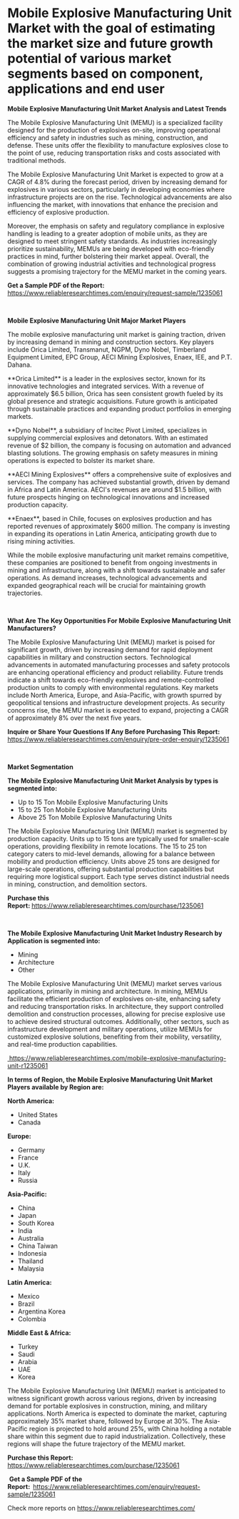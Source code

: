 <p><h1>Mobile Explosive Manufacturing Unit Market with the goal of estimating the market size and future growth potential of various market segments based on component, applications and end user</h1></p><p><strong>Mobile Explosive Manufacturing Unit Market Analysis and Latest Trends</strong></p>
<p><p>The Mobile Explosive Manufacturing Unit (MEMU) is a specialized facility designed for the production of explosives on-site, improving operational efficiency and safety in industries such as mining, construction, and defense. These units offer the flexibility to manufacture explosives close to the point of use, reducing transportation risks and costs associated with traditional methods.</p><p>The Mobile Explosive Manufacturing Unit Market is expected to grow at a CAGR of 4.8% during the forecast period, driven by increasing demand for explosives in various sectors, particularly in developing economies where infrastructure projects are on the rise. Technological advancements are also influencing the market, with innovations that enhance the precision and efficiency of explosive production.</p><p>Moreover, the emphasis on safety and regulatory compliance in explosive handling is leading to a greater adoption of mobile units, as they are designed to meet stringent safety standards. As industries increasingly prioritize sustainability, MEMUs are being developed with eco-friendly practices in mind, further bolstering their market appeal. Overall, the combination of growing industrial activities and technological progress suggests a promising trajectory for the MEMU market in the coming years.</p></p>
<p><strong>Get a Sample PDF of the Report:&nbsp;</strong> <a href="https://www.reliableresearchtimes.com/enquiry/request-sample/1235061?utm_campaign=2305&utm_medium=2&utm_source=Github&utm_content=ia&utm_term=17022025&utm_id=mobile-explosive-manufacturing-unit">https://www.reliableresearchtimes.com/enquiry/request-sample/1235061</a></p>
<p>&nbsp;</p>
<p><strong>Mobile Explosive Manufacturing Unit Major Market Players</strong></p>
<p><p>The mobile explosive manufacturing unit market is gaining traction, driven by increasing demand in mining and construction sectors. Key players include Orica Limited, Transmanut, NGPM, Dyno Nobel, Timberland Equipment Limited, EPC Group, AECI Mining Explosives, Enaex, IEE, and P.T. Dahana.</p><p>**Orica Limited** is a leader in the explosives sector, known for its innovative technologies and integrated services. With a revenue of approximately $6.5 billion, Orica has seen consistent growth fueled by its global presence and strategic acquisitions. Future growth is anticipated through sustainable practices and expanding product portfolios in emerging markets.</p><p>**Dyno Nobel**, a subsidiary of Incitec Pivot Limited, specializes in supplying commercial explosives and detonators. With an estimated revenue of $2 billion, the company is focusing on automation and advanced blasting solutions. The growing emphasis on safety measures in mining operations is expected to bolster its market share.</p><p>**AECI Mining Explosives** offers a comprehensive suite of explosives and services. The company has achieved substantial growth, driven by demand in Africa and Latin America. AECI's revenues are around $1.5 billion, with future prospects hinging on technological innovations and increased production capacity.</p><p>**Enaex**, based in Chile, focuses on explosives production and has reported revenues of approximately $600 million. The company is investing in expanding its operations in Latin America, anticipating growth due to rising mining activities.</p><p>While the mobile explosive manufacturing unit market remains competitive, these companies are positioned to benefit from ongoing investments in mining and infrastructure, along with a shift towards sustainable and safer operations. As demand increases, technological advancements and expanded geographical reach will be crucial for maintaining growth trajectories.</p></p>
<p>&nbsp;</p>
<p><strong>What Are The Key Opportunities For Mobile Explosive Manufacturing Unit Manufacturers?</strong></p>
<p><p>The Mobile Explosive Manufacturing Unit (MEMU) market is poised for significant growth, driven by increasing demand for rapid deployment capabilities in military and construction sectors. Technological advancements in automated manufacturing processes and safety protocols are enhancing operational efficiency and product reliability. Future trends indicate a shift towards eco-friendly explosives and remote-controlled production units to comply with environmental regulations. Key markets include North America, Europe, and Asia-Pacific, with growth spurred by geopolitical tensions and infrastructure development projects. As security concerns rise, the MEMU market is expected to expand, projecting a CAGR of approximately 8% over the next five years.</p></p>
<p><strong>Inquire or Share Your Questions If Any Before Purchasing This Report:</strong> <a href="https://www.reliableresearchtimes.com/enquiry/pre-order-enquiry/1235061?utm_campaign=2305&utm_medium=2&utm_source=Github&utm_content=ia&utm_term=17022025&utm_id=mobile-explosive-manufacturing-unit">https://www.reliableresearchtimes.com/enquiry/pre-order-enquiry/1235061</a></p>
<p>&nbsp;</p>
<p><strong>Market Segmentation</strong></p>
<p><strong>The Mobile Explosive Manufacturing Unit Market Analysis by types is segmented into:</strong></p>
<p><ul><li>Up to 15 Ton Mobile Explosive Manufacturing Units</li><li>15 to 25 Ton Mobile Explosive Manufacturing Units</li><li>Above 25 Ton Mobile Explosive Manufacturing Units</li></ul></p>
<p><p>The Mobile Explosive Manufacturing Unit (MEMU) market is segmented by production capacity. Units up to 15 tons are typically used for smaller-scale operations, providing flexibility in remote locations. The 15 to 25 ton category caters to mid-level demands, allowing for a balance between mobility and production efficiency. Units above 25 tons are designed for large-scale operations, offering substantial production capabilities but requiring more logistical support. Each type serves distinct industrial needs in mining, construction, and demolition sectors.</p></p>
<p><strong>Purchase this Report:&nbsp;</strong><a href="https://www.reliableresearchtimes.com/purchase/1235061?utm_campaign=2305&utm_medium=2&utm_source=Github&utm_content=ia&utm_term=17022025&utm_id=mobile-explosive-manufacturing-unit">https://www.reliableresearchtimes.com/purchase/1235061</a></p>
<p>&nbsp;</p>
<p><strong>The Mobile Explosive Manufacturing Unit Market Industry Research by Application is segmented into:</strong></p>
<p><ul><li>Mining</li><li>Architecture</li><li>Other</li></ul></p>
<p><p>The Mobile Explosive Manufacturing Unit (MEMU) market serves various applications, primarily in mining and architecture. In mining, MEMUs facilitate the efficient production of explosives on-site, enhancing safety and reducing transportation risks. In architecture, they support controlled demolition and construction processes, allowing for precise explosive use to achieve desired structural outcomes. Additionally, other sectors, such as infrastructure development and military operations, utilize MEMUs for customized explosive solutions, benefiting from their mobility, versatility, and real-time production capabilities.</p></p>
<p><a href="https://www.reliableresearchtimes.com/mobile-explosive-manufacturing-unit-r1235061?utm_campaign=2305&utm_medium=2&utm_source=Github&utm_content=ia&utm_term=17022025&utm_id=mobile-explosive-manufacturing-unit">&nbsp;https://www.reliableresearchtimes.com/mobile-explosive-manufacturing-unit-r1235061</a></p>
<p><strong>In terms of Region, the Mobile Explosive Manufacturing Unit Market Players available by Region are:</strong></p>
<p>
    <p> <strong> North America: </strong>
        <ul>
            <li>United States</li>
            <li>Canada</li>
        </ul>
        </p> 
    <p> <strong> Europe: </strong>
        <ul>
            <li>Germany</li>
            <li>France</li>
            <li>U.K.</li>
            <li>Italy</li>
            <li>Russia</li>
        </ul>
        </p> 
    <p> <strong> Asia-Pacific: </strong>
        <ul>
            <li>China</li>
            <li>Japan</li>
            <li>South Korea</li>
            <li>India</li>
            <li>Australia</li>
            <li>China Taiwan</li>
            <li>Indonesia</li>
            <li>Thailand</li>
            <li>Malaysia</li>
        </ul>
        </p> 
    <p> <strong> Latin America: </strong>
        <ul>
            <li>Mexico</li>
            <li>Brazil</li>
            <li>Argentina Korea</li>
            <li>Colombia</li>
        </ul>
        </p> 
    <p> <strong> Middle East & Africa: </strong>
        <ul>
            <li>Turkey</li>
            <li>Saudi</li>
            <li>Arabia</li>
            <li>UAE</li>
            <li>Korea</li>
        </ul>
    </p>
    </p>
<p><p>The Mobile Explosive Manufacturing Unit (MEMU) market is anticipated to witness significant growth across various regions, driven by increasing demand for portable explosives in construction, mining, and military applications. North America is expected to dominate the market, capturing approximately 35% market share, followed by Europe at 30%. The Asia-Pacific region is projected to hold around 25%, with China holding a notable share within this segment due to rapid industrialization. Collectively, these regions will shape the future trajectory of the MEMU market.</p></p>
<p><strong>Purchase this Report: </strong><a href="https://www.reliableresearchtimes.com/purchase/1235061?utm_campaign=2305&utm_medium=2&utm_source=Github&utm_content=ia&utm_term=17022025&utm_id=mobile-explosive-manufacturing-unit">https://www.reliableresearchtimes.com/purchase/1235061</a></p>
<p>&nbsp;<strong>Get a Sample PDF of the Report:&nbsp;&nbsp;</strong><a href="https://www.reliableresearchtimes.com/enquiry/request-sample/1235061?utm_campaign=2305&utm_medium=2&utm_source=Github&utm_content=ia&utm_term=17022025&utm_id=mobile-explosive-manufacturing-unit">https://www.reliableresearchtimes.com/enquiry/request-sample/1235061</a></p>
<p><strong></strong></p>
<p>Check more reports on <a href="https://www.reliableresearchtimes.com/?utm_campaign=2305&utm_medium=2&utm_source=Github&utm_content=ia&utm_term=17022025&utm_id=mobile-explosive-manufacturing-unit">https://www.reliableresearchtimes.com/</a></p>